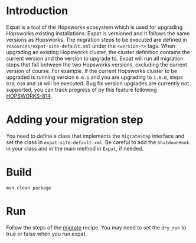 # Introduction
Expat is a tool of the Hopsworks ecosystem which is used for upgrading Hopsworks existing installations.
Expat is versioned and it follows the same versions as Hopsworks. The migration steps to be executed are defined in 
``resources/expat-site-default.xml`` under the ``<version-*>`` tags. When upgrading an existing Hopsworks cluster, 
the cluster definition contains the current version and the version to upgrade to. Expat will run all migration steps
 that fall between the two Hopsworks versions, excluding the current version of course. For example. If the current 
 Hopsworks cluster to be upgraded is running version ``0.6.1`` and you are upgrading to ``1.0.0``, steps ``070``, 
 ``010`` and ``10`` will be executed. Bug fix version upgrades are currently not supported, you can track progress of
  by this feature following [HOPSWORKS-814](https://logicalclocks.atlassian.net/browse/HOPSWORKS-814).


# Adding your migration step

You need to define a class that implements the ``MigrateStep`` interface and set the class in `expat-site-default.xml`.
 Be careful to add the 
``ShutdownHook`` in 
your class and in the main method in ``Expat``, if needed.

# Build

``mvn clean package``

# Run

Follow the steps of the [migrate](https://github.com/logicalclocks/hopsworks-chef/blob/master/recipes/migrate.rb) recipe.
You may need to set the `dry_run` to true or false when you run expat.



